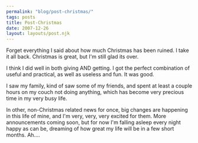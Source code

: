 ```yaml
---
permalink: "blog/post-christmas/"
tags: posts
title: Post-Christmas
date: 2007-12-26
layout: layouts/post.njk
---
```


Forget everything I said about how much Christmas has been ruined. I take it all back. Christmas is great, but I'm still glad its over.

I think I did well in both giving AND getting. I got the perfect combination of useful and practical, as well as useless and fun. It was good. 

I saw my family, kind of saw some of my friends, and spent at least a couple hours on my couch not doing anything, which has become very precious time in my very busy life. 

In other, non-Christmas related news for once, big changes are happening in this life of mine, and I'm very, very, very excited for them. More announcements coming soon, but for now I'm falling asleep every night happy as can be, dreaming of how great my life will be in a few short months. Ah....
